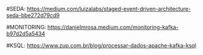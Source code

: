 #SEDA: https://medium.com/luizalabs/staged-event-driven-architecture-seda-bbe272d79cd9

#MONITORING: https://danielmrosa.medium.com/monitoring-kafka-b97d2d5a5434

#KSQL: https://www.zup.com.br/blog/processar-dados-apache-kafka-ksql
